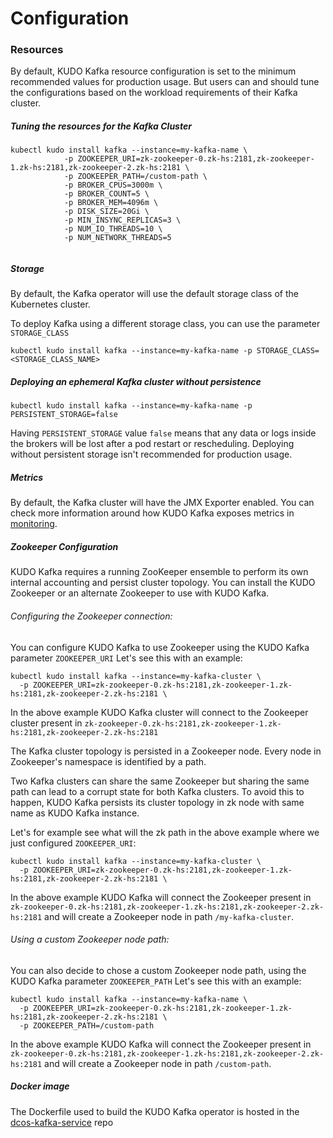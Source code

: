 # Configuration 

### Resources

By default, KUDO Kafka resource configuration is set to the minimum recommended values for production usage. 
But users can and should tune the configurations based on the workload requirements of their Kafka cluster.  

##### Tuning the resources for the Kafka Cluster

```
kubectl kudo install kafka --instance=my-kafka-name \
            -p ZOOKEEPER_URI=zk-zookeeper-0.zk-hs:2181,zk-zookeeper-1.zk-hs:2181,zk-zookeeper-2.zk-hs:2181 \
            -p ZOOKEEPER_PATH=/custom-path \
            -p BROKER_CPUS=3000m \
            -p BROKER_COUNT=5 \
            -p BROKER_MEM=4096m \
            -p DISK_SIZE=20Gi \
            -p MIN_INSYNC_REPLICAS=3 \
            -p NUM_IO_THREADS=10 \
            -p NUM_NETWORK_THREADS=5 
          
```

##### Storage

By default, the Kafka operator will use the default storage class of the Kubernetes cluster. 

To deploy Kafka using a different storage class, you can use the parameter `STORAGE_CLASS`

```
kubectl kudo install kafka --instance=my-kafka-name -p STORAGE_CLASS=<STORAGE_CLASS_NAME>
```

##### Deploying an ephemeral Kafka cluster without persistence

```
kubectl kudo install kafka --instance=my-kafka-name -p PERSISTENT_STORAGE=false
```

Having `PERSISTENT_STORAGE` value `false` means that any data or logs inside the brokers will be lost after a pod restart or rescheduling.
Deploying without persistent storage isn't recommended for production usage. 

##### Metrics

By default, the Kafka cluster will have the JMX Exporter enabled. You can check more information around how KUDO Kafka exposes metrics in [monitoring](./monitoring.md).

##### Zookeeper Configuration

KUDO Kafka requires a running ZooKeeper ensemble to perform its own internal accounting and persist cluster topology. 
You can install the KUDO Zookeeper or an alternate Zookeeper to use with KUDO Kafka. 

###### Configuring the Zookeeper connection:

You can configure KUDO Kafka to use Zookeeper using the KUDO Kafka parameter `ZOOKEEPER_URI`
Let's see this with an example:
```
kubectl kudo install kafka --instance=my-kafka-cluster \
  -p ZOOKEEPER_URI=zk-zookeeper-0.zk-hs:2181,zk-zookeeper-1.zk-hs:2181,zk-zookeeper-2.zk-hs:2181 \
```
In the above example KUDO Kafka cluster will connect to the Zookeeper cluster present in `zk-zookeeper-0.zk-hs:2181,zk-zookeeper-1.zk-hs:2181,zk-zookeeper-2.zk-hs:2181`

The Kafka cluster topology is persisted in a Zookeeper node. Every node in Zookeeper's namespace is identified by a path.   

Two Kafka clusters can share the same Zookeeper but sharing the same path can lead to a corrupt state for both Kafka clusters. 
To avoid this to happen, KUDO Kafka persists its cluster topology in zk node with same name as KUDO Kafka instance.

Let's for example see what will the zk path in the above example where we just configured `ZOOKEEPER_URI`:
```
kubectl kudo install kafka --instance=my-kafka-cluster \
  -p ZOOKEEPER_URI=zk-zookeeper-0.zk-hs:2181,zk-zookeeper-1.zk-hs:2181,zk-zookeeper-2.zk-hs:2181 \
```

In the above example KUDO Kafka will connect the Zookeeper present in `zk-zookeeper-0.zk-hs:2181,zk-zookeeper-1.zk-hs:2181,zk-zookeeper-2.zk-hs:2181` and 
will create a Zookeeper node in path `/my-kafka-cluster`.  

###### Using a custom Zookeeper node path:

You can also decide to chose a custom Zookeeper node path, using the KUDO Kafka parameter `ZOOKEEPER_PATH`
Let's see this with an example:
```
kubectl kudo install kafka --instance=my-kafka-name \
  -p ZOOKEEPER_URI=zk-zookeeper-0.zk-hs:2181,zk-zookeeper-1.zk-hs:2181,zk-zookeeper-2.zk-hs:2181 \
  -p ZOOKEEPER_PATH=/custom-path
```
In the above example KUDO Kafka will connect the Zookeeper present in `zk-zookeeper-0.zk-hs:2181,zk-zookeeper-1.zk-hs:2181,zk-zookeeper-2.zk-hs:2181` and 
will create a Zookeeper node in path `/custom-path`. 

##### Docker image

The Dockerfile used to build the KUDO Kafka operator is hosted in the [dcos-kafka-service](https://github.com/mesosphere/dcos-kafka-service/blob/master/images/Dockerfile) repo

